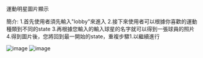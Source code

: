 運動明星圖片顯示

簡介:
1.首先使用者須先輸入"lobby"來進入
2.接下來使用者可以根據你喜歡的運動種類到不同的state
3.再根據您輸入的輸入球星的名字就可以得到一張球員的照片
4.得到圖片後，您將回到最一開始的state，重複步驟1.以繼續進行

![image](https://user-images.githubusercontent.com/121308153/209562818-ed97d3bc-abb8-4c8e-be29-07bbde138d9d.png)
![image](https://user-images.githubusercontent.com/121308153/209562922-62086f7a-663e-479a-9d3a-52bc3fd98684.png)

